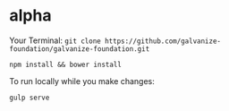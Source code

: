 # alpha

Your Terminal:
```git clone https://github.com/galvanize-foundation/galvanize-foundation.git```

```npm install && bower install```

To run locally while you make changes:

```gulp serve ```
